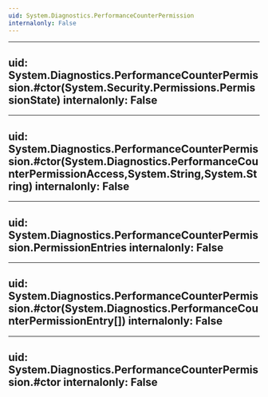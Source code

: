 ```yaml
---
uid: System.Diagnostics.PerformanceCounterPermission
internalonly: False
---
```


---
uid: System.Diagnostics.PerformanceCounterPermission.#ctor(System.Security.Permissions.PermissionState)
internalonly: False
---

---
uid: System.Diagnostics.PerformanceCounterPermission.#ctor(System.Diagnostics.PerformanceCounterPermissionAccess,System.String,System.String)
internalonly: False
---

---
uid: System.Diagnostics.PerformanceCounterPermission.PermissionEntries
internalonly: False
---

---
uid: System.Diagnostics.PerformanceCounterPermission.#ctor(System.Diagnostics.PerformanceCounterPermissionEntry[])
internalonly: False
---

---
uid: System.Diagnostics.PerformanceCounterPermission.#ctor
internalonly: False
---
